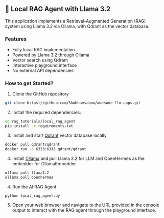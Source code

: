 ## 🦙 Local RAG Agent with Llama 3.2
This application implements a Retrieval-Augmented Generation (RAG) system using Llama 3.2 via Ollama, with Qdrant as the vector database.


### Features
- Fully local RAG implementation
- Powered by Llama 3.2 through Ollama
- Vector search using Qdrant
- Interactive playground interface
- No external API dependencies

### How to get Started?

1. Clone the GitHub repository
```bash
git clone https://github.com/Shubhamsaboo/awesome-llm-apps.git
```

2. Install the required dependencies:

```bash
cd rag_tutorials/local_rag_agent
pip install -r requirements.txt
```

3. Install and start [Qdrant](https://qdrant.tech/) vector database locally

```bash
docker pull qdrant/qdrant
docker run -p 6333:6333 qdrant/qdrant
```

4. Install [Ollama](https://ollama.com/download) and pull Llama 3.2 for LLM and OpenHermes as the embedder for OllamaEmbedder
```bash
ollama pull llama3.2
ollama pull openhermes
```

4. Run the AI RAG Agent 
```bash
python local_rag_agent.py
```

5. Open your web browser and navigate to the URL provided in the console output to interact with the RAG agent through the playground interface.


